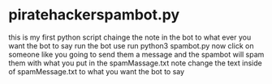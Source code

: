 # piratehackerspambot.py
this is my first python script 
chainge the note in the bot to what ever you want the bot to say 
run the bot  use run python3 spambot.py now click on someone like you going to send them a 
message and the spambot will spam them with what you put in the spamMassage.txt
note change the text inside of spamMessage.txt to what you want the bot to say 
